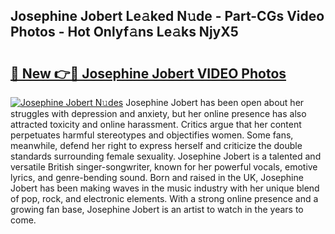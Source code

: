 ## Josephine Jobert Le𝚊ked N𝚞de - Part-CGs Video Photos - Hot Onlyf𝚊ns Le𝚊ks NjyX5

# <h2><a href="http://ab20065.deff.icu/?id=Josephine+Jobert">🔗 New 👉🔴 Josephine Jobert VIDEO Photos</a></h2>

[![Josephine Jobert N𝚞des](https://i.imgur.com/rIISA9y.gif)](http://ab20065.deff.icu/?id=Josephine+Jobert)
Josephine Jobert has been open about her struggles with depression and anxiety, but her online presence has also attracted toxicity and online harassment. Critics argue that her content perpetuates harmful stereotypes and objectifies women. Some fans, meanwhile, defend her right to express herself and criticize the double standards surrounding female sexuality. Josephine Jobert is a talented and versatile British singer-songwriter, known for her powerful vocals, emotive lyrics, and genre-bending sound. Born and raised in the UK, Josephine Jobert has been making waves in the music industry with her unique blend of pop, rock, and electronic elements. With a strong online presence and a growing fan base, Josephine Jobert is an artist to watch in the years to come.
